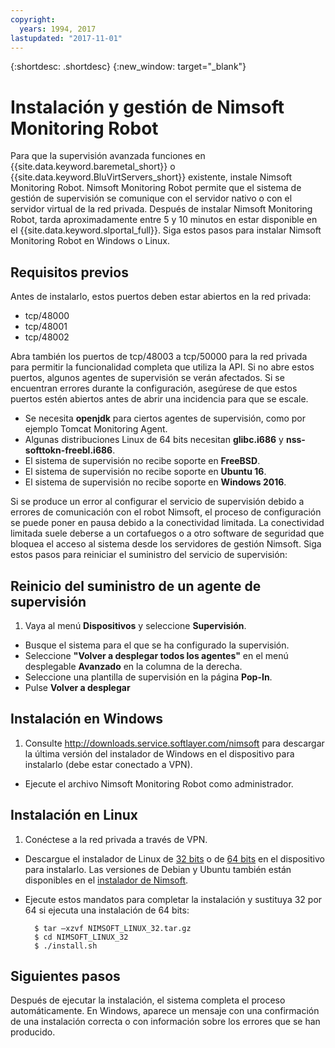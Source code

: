 ```yaml
---
copyright:
  years: 1994, 2017
lastupdated: "2017-11-01"
---
```


{:shortdesc: .shortdesc}
{:new_window: target="_blank"}

# Instalación y gestión de Nimsoft Monitoring Robot

Para que la supervisión avanzada funciones en {{site.data.keyword.baremetal_short}} o {{site.data.keyword.BluVirtServers_short}} existente, instale Nimsoft Monitoring Robot. Nimsoft Monitoring Robot permite que el sistema de gestión de supervisión se comunique con el servidor nativo o con el servidor virtual de la red privada. Después de instalar Nimsoft Monitoring Robot, tarda aproximadamente entre 5 y 10 minutos en estar disponible en el {{site.data.keyword.slportal_full}}. Siga estos pasos para instalar Nimsoft Monitoring Robot en Windows o Linux.

## Requisitos previos

Antes de instalarlo, estos puertos deben estar abiertos en la red privada:

* tcp/48000
* tcp/48001
* tcp/48002

Abra también los puertos de tcp/48003 a tcp/50000 para la red privada para permitir la funcionalidad completa que utiliza la API. Si no abre estos puertos, algunos agentes de supervisión se verán afectados. Si se encuentran errores durante la configuración, asegúrese de que estos puertos estén abiertos antes de abrir una incidencia para que se escale. 

* Se necesita **openjdk** para ciertos agentes de supervisión, como por ejemplo Tomcat Monitoring Agent.
* Algunas distribuciones Linux de 64 bits necesitan **glibc.i686** y **nss-softtokn-freebl.i686**.
* El sistema de supervisión no recibe soporte en **FreeBSD**.
* El sistema de supervisión no recibe soporte en **Ubuntu 16**.
* El sistema de supervisión no recibe soporte en **Windows 2016**.

Si se produce un error al configurar el servicio de supervisión debido a errores de comunicación con el robot Nimsoft, el proceso de configuración se puede poner en pausa debido a la conectividad limitada. La conectividad limitada suele deberse a un cortafuegos o a otro software de seguridad que bloquea el acceso al sistema desde los servidores de gestión Nimsoft.  Siga estos pasos para reiniciar el suministro del servicio de supervisión:

## Reinicio del suministro de un agente de supervisión

1. Vaya al menú **Dispositivos** y seleccione **Supervisión**.
* Busque el sistema para el que se ha configurado la supervisión.
* Seleccione **"Volver a desplegar todos los agentes"** en el menú desplegable **Avanzado** en la columna de la derecha.
* Seleccione una plantilla de supervisión en la página **Pop-In**.
* Pulse **Volver a desplegar**

## Instalación en Windows

1. Consulte http://downloads.service.softlayer.com/nimsoft para descargar la última versión del instalador de Windows en el dispositivo para instalarlo (debe estar conectado a VPN).
* Ejecute el archivo Nimsoft Monitoring Robot como administrador.

## Instalación en Linux

1. Conéctese a la red privada a través de VPN.
* Descargue el instalador de Linux de [32 bits](http://downloads.service.softlayer.com/nimsoft/NIMSOFT_LINUX_32.tar.gz) o de [64 bits](http://downloads.service.softlayer.com/nimsoft/NIMSOFT_LINUX_64.tar.gz) en el dispositivo para instalarlo. Las versiones de Debian y Ubuntu también están disponibles en el [instalador de Nimsoft](http://downloads.service.softlayer.com/nimsoft/).
* Ejecute estos mandatos para completar la instalación y sustituya 32 por 64 si ejecuta una instalación de 64 bits:

        $ tar –xzvf NIMSOFT_LINUX_32.tar.gz
        $ cd NIMSOFT_LINUX_32
        $ ./install.sh

## Siguientes pasos

Después de ejecutar la instalación, el sistema completa el proceso automáticamente. En Windows, aparece un mensaje con una confirmación de una instalación correcta o con información sobre los errores que se han producido.
